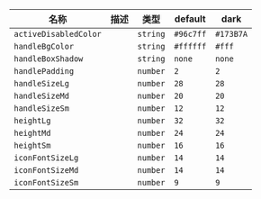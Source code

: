 | 名称 | 描述 | 类型 | default | dark |
|---|---|---|---|---|
| `activeDisabledColor` |  | `string` | `#96c7ff` | `#173B7A` |
| `handleBgColor` |  | `string` | `#ffffff` | `#fff` |
| `handleBoxShadow` |  | `string` | `none` | `none` |
| `handlePadding` |  | `number` | `2` | `2` |
| `handleSizeLg` |  | `number` | `28` | `28` |
| `handleSizeMd` |  | `number` | `20` | `20` |
| `handleSizeSm` |  | `number` | `12` | `12` |
| `heightLg` |  | `number` | `32` | `32` |
| `heightMd` |  | `number` | `24` | `24` |
| `heightSm` |  | `number` | `16` | `16` |
| `iconFontSizeLg` |  | `number` | `14` | `14` |
| `iconFontSizeMd` |  | `number` | `14` | `14` |
| `iconFontSizeSm` |  | `number` | `9` | `9` |
